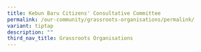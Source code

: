 ```yaml
---
title: Kebun Baru Citizens' Consultative Committee
permalink: /our-community/grassroots-organisations/permalink/
variant: tiptap
description: ""
third_nav_title: Grassroots Organisations
---
```

